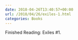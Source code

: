 ```yaml
---
date: 2018-04-26T13:40:57+00:00
url: /2018/04/26/exiles-1.html
categories: Books
---
```

Finished Reading: Exiles #1. 


